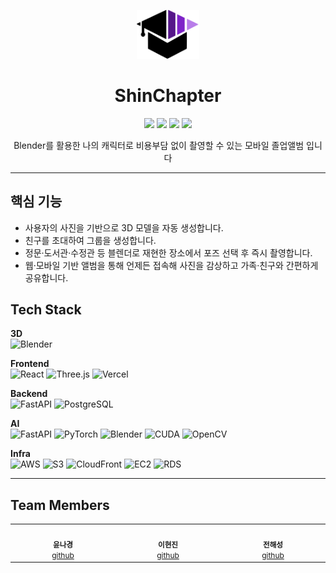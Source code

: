 <p align="center">
  <img src="https://github.com/ShinChapter/.github/raw/main/profile/LOGO.png" width="100" alt="Project banner" />
</p>


<h1 align="center">ShinChapter </h1>
<p align="center">
  <img src="https://img.shields.io/badge/Blender-F5792A?logo=blender&logoColor=white">
  <img src="https://img.shields.io/badge/FastAPI-009688?logo=fastapi&logoColor=white">
  <img src="https://img.shields.io/badge/React-61DAFB?logo=react&logoColor=black">
  <img src="https://img.shields.io/badge/AWS-232F3E?logo=amazonaws&logoColor=white">
</p>

<p align="center">
  Blender를 활용한 나의 캐릭터로 비용부담 없이 촬영할 수 있는 모바일 졸업앨범 입니다
</p>

---

## 핵심 기능
- 사용자의 사진을 기반으로 3D 모델을 자동 생성합니다.
- 친구를 초대하여 그룹을 생성합니다.
- 정문·도서관·수정관 등 블렌더로 재현한 장소에서 포즈 선택 후 즉시 촬영합니다.
- 웹·모바일 기반 앨범을 통해 언제든 접속해 사진을 감상하고 가족·친구와 간편하게 공유합니다.

## Tech Stack
**3D**  
![Blender](https://img.shields.io/badge/Blender-F5792A?logo=blender&logoColor=white)

**Frontend**  
![React](https://img.shields.io/badge/React-61DAFB?logo=react&logoColor=black)
![Three.js](https://img.shields.io/badge/three.js-000000?logo=three.js&logoColor=white)
![Vercel](https://img.shields.io/badge/Vercel-000000?logo=vercel&logoColor=white)

**Backend**  
![FastAPI](https://img.shields.io/badge/FastAPI-009688?logo=fastapi&logoColor=white)
![PostgreSQL](https://img.shields.io/badge/PostgreSQL-336791?logo=postgresql&logoColor=white)

**AI**  
![FastAPI](https://img.shields.io/badge/FastAPI-009688?logo=fastapi&logoColor=white)
![PyTorch](https://img.shields.io/badge/PyTorch-EE4C2C?logo=pytorch&logoColor=white)
![Blender](https://img.shields.io/badge/Blender-F5792A?logo=blender&logoColor=white)
![CUDA](https://img.shields.io/badge/CUDA-76B900?logo=nvidia&logoColor=white)
![OpenCV](https://img.shields.io/badge/OpenCV-5C3EE8?logo=opencv&logoColor=white)

**Infra**  
![AWS](https://img.shields.io/badge/AWS-232F3E?logo=amazonaws&logoColor=white)
![S3](https://img.shields.io/badge/S3-569A31?logo=amazons3&logoColor=white)
![CloudFront](https://img.shields.io/badge/CloudFront-8C4FFF?logo=amazonaws&logoColor=white)
![EC2](https://img.shields.io/badge/EC2-FF9900?logo=amazon-ec2&logoColor=white)
![RDS](https://img.shields.io/badge/RDS-527FFF?logo=amazonrds&logoColor=white)

---

## Team Members

<table align="center">
  <tr>
    <td align="center" width="160">
      <img src="https://github.com/nakyeongg.png" width="100" alt="">
      <br/><sub><b>윤나경</b></sub><br/>
      <a href="https://github.com/nakyeongg" style="font-size:12px;">github</a>
    </td>
    <td align="center" width="160">
      <img src="https://github.com/guswlsl.png" width="100" alt="">
      <br/><sub><b>이현진</b></sub><br/>
      <a href="https://github.com/guswlsl" style="font-size:12px;">github</a>
    </td>
    <td align="center" width="160">
      <img src="https://github.com/suncastle023.png" width="100" alt="">
      <br/><sub><b>전해성</b></sub><br/>
      <a href="https://github.com/suncastle023" style="font-size:12px;">github</a>
    </td>
  </tr>
</table>
